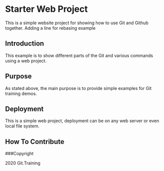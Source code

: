 # Starter Web Project

This is a simple website project for showing how to use Git and Github together. Adding a line for rebasing example

## Introduction

This example is to show different parts of the Git and various commands using a web project.

## Purpose

As stated above, the main purpose is to provide simple examples for Git training demos.

## Deployment

This is a simple web project, deployment can be on any web server or even local file system.

## How To Contribute

###Copyright

2020 Git.Training
